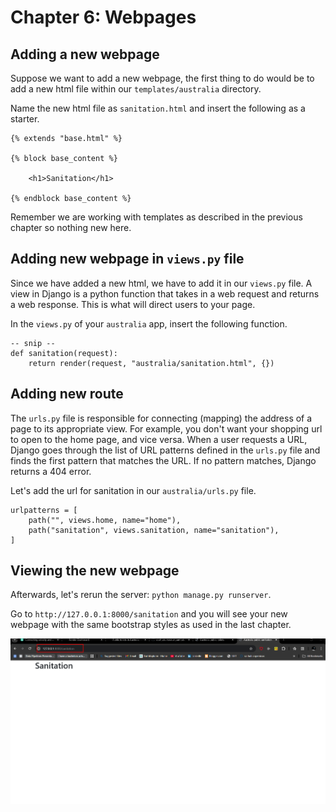 # Chapter 6: Webpages

## Adding a new webpage

Suppose we want to add a new webpage, the first thing to do would be to add a new html file within our `templates/australia` directory.

Name the new html file as `sanitation.html` and insert the following as a starter.

```
{% extends "base.html" %}

{% block base_content %}

    <h1>Sanitation</h1>

{% endblock base_content %}

```

Remember we are working with templates as described in the previous chapter so nothing new here. 

## Adding new webpage in `views.py` file

Since we have added a new html, we have to add it in our `views.py` file. A view in Django is a python function that takes in a web request and returns a web response. This is what will direct users to your page.

In the `views.py` of your `australia` app, insert the following function.

```
-- snip --
def sanitation(request):
    return render(request, "australia/sanitation.html", {})
```

## Adding new route

The `urls.py` file is responsible for connecting (mapping) the address of a page to its appropriate view. For example, you don't want your shopping url to open to the home page, and vice versa. When a user requests a URL, Django goes through the list of URL patterns defined in the `urls.py` file and finds the first pattern that matches the URL. If no pattern matches, Django returns a 404 error.

Let's add the url for sanitation in our `australia/urls.py` file.

```
urlpatterns = [
    path("", views.home, name="home"),
    path("sanitation", views.sanitation, name="sanitation"),
]

```

## Viewing the new webpage

Afterwards, let's rerun the server: `python manage.py runserver`.

Go to `http://127.0.0.1:8000/sanitation` and you will see your new webpage with the same bootstrap styles as used in the last chapter.

![](./images/second-webpage.PNG)



